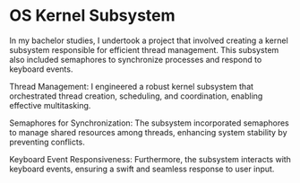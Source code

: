 # OS Kernel Subsystem
In my bachelor studies, I undertook a project that involved creating a kernel subsystem responsible for efficient thread management. This subsystem also included semaphores to synchronize processes and respond to keyboard events.

Thread Management:
I engineered a robust kernel subsystem that orchestrated thread creation, scheduling, and coordination, enabling effective multitasking.

Semaphores for Synchronization:
The subsystem incorporated semaphores to manage shared resources among threads, enhancing system stability by preventing conflicts.

Keyboard Event Responsiveness:
Furthermore, the subsystem interacts with keyboard events, ensuring a swift and seamless response to user input.
